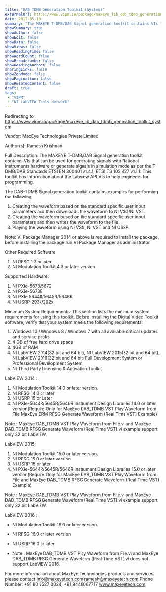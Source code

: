 ```yaml
---
title: "DAB TDMB Generation Toolkit (System)"
externalUrl: https://www.vipm.io/package/maxeye_lib_dab_tdmb_generation_toolkit_system
date: 2017-05-10
summary: "The MAXEYE T-DMB/DAB Signal generation toolkit contains VIs that can be used for generating signals with National Instruments hardware or generate signals in simulation mode as per the T-DMB/DAB Standards ETSI EN 300401 v1."
showSummary: true
showAuthor: false
showEdit: false
showData: false
showViews: false
showReadingTime: false
showWordCount: false
showBreadcrumbs: false
showHeadingAnchors: false
sharingLinks: false
showZenMode: false
showPagination: false
showRelatedContent: false
draft: true
tags:
 - "VIPM"
 - "NI LabVIEW Tools Network"
---
```


Redirecting to https://www.vipm.io/package/maxeye_lib_dab_tdmb_generation_toolkit_system

Vendor: MaxEye Technologies Private Limited

Author(s): Ramesh Krishnan
 
Full Description:
The MAXEYE T-DMB/DAB Signal generation toolkit contains VIs that can be used for generating signals with National Instruments hardware or generate signals in simulation mode as per the T-DMB/DAB Standards ETSI EN 300401 v1.4.1, ETSI TS 102 427 v1.1.1. This toolkit has information about the Labview API VIs to help engineers for programming.


The DAB-TDMB Signal generation toolkit contains examples for performing the following

1. Creating the waveform based on the standard specific user input parameters and then downloads the waveform to NI VSG/NI VST.         
2. Creating the waveform based on the standard specific user input parameters and then writes the waveform to the file.
3. Playing the waveform using NI VSG, NI VST and NI USRP.


Note: VI Package Manager 2014 or above is required to install the package, before installing the package run VI Package Manager as administrator

Other Required Software
1. 	NI RFSG 1.7 or later
2. 	NI Modulation Toolkit 4.3 or later version

Supported Hardware:
1.	NI PXIe-5673/5672
2.	NI PXIe-5673E
3.	NI PXIe 5644R/5645R/5646R
4.	NI USRP-293x/292x

Minimum System Requirements:
This section lists the minimum system requirements for using this toolkit. Before installing the Digital Video Toolkit software, verify that your system meets the following requirements:

1.	Windows 10 / Windows 8 / Windows 7  with all available critical updates and service packs
2.	4 GB of free hard drive space
3.	4GB of RAM
4.	NI LabVIEW 2014(32 bit and 64 bit), NI LabVIEW 2015(32 bit and 64 bit), NI LabVIEW 2016(32 bit and 64 bit) Full Development System or Professional Development System
5.	NI Third Party Licensing & Activation Toolkit

LabVIEW 2014 :

1.	NI Modulation Toolkit 14.0 or later version.
2.	NI RFSG 14.0 or later
3.	NI USRP 15 or Later
4.	NI PXIe-5644R/5645R/5646R Instrument Design Libraries 14.0 or later version(Require Only for MaxEye DAB_TDMB VST Play Waveform from File MaxEye DRM RFSG Generate Waveform (Real Time VST) Example)

Note : MaxEye DAB_TDMB VST Play Waveform from File.vi and MaxEye DAB_TDMB RFSG Generate Waveform (Real Time VST).vi example support only 32 bit LabVIEW.

LabVIEW 2015:

 1. NI Modulation Toolkit 15.0 or later version.
 2. NI RFSG 15.0 or later version
 3. NI USRP 15 or later
 4. NI PXIe-5644R/5645R/5646R Instrument Design Libraries 15.0 or later version(Require Only for MaxEye DAB_TDMB VST Play Waveform from File and MaxEye DAB_TDMB RFSG Generate Waveform (Real Time VST) Example)

Note : MaxEye DAB_TDMB VST Play Waveform from File.vi and MaxEye DAB_TDMB RFSG Generate Waveform (Real Time VST).vi example support only 32 bit LabVIEW.

LabVIEW 2016 :

- 	NI Modulation Toolkit 16.0 or later version.
-  NI RFSG 16.0 or later version
-  NI USRP 16.0 or later

- 	Note : MaxEye DAB_TDMB VST Play Waveform from File.vi and MaxEye DAB_TDMB RFSG Generate Waveform (Real Time VST).vi does not support LabVIEW 2016.


For more information about MaxEye Technologies products and services, please contact
info@maxeyetech.com
ramesh@maxeyetech.com
Phone Number: +91 80 2527 0024, +91 9448067717
www.maxeyetech.com